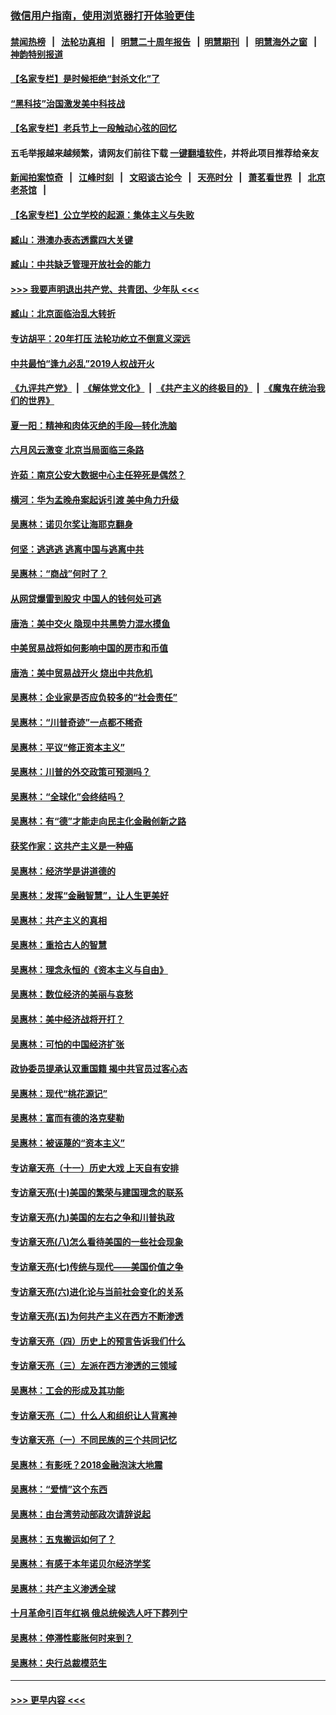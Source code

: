 ### [微信用户指南，使用浏览器打开体验更佳](https://github.com/gfw-breaker/banned-news1/blob/master/indexes/wechat-guide.md?t=0)
#### [禁闻热榜](热点新闻.md?t=0)  &nbsp;&nbsp;|&nbsp;&nbsp; [法轮功真相](https://github.com/gfw-breaker/truth/blob/master/README.md?t=0) &nbsp;&nbsp;|&nbsp;&nbsp; [明慧二十周年报告](https://github.com/gfw-breaker/mh-reports/blob/master/README.md?t=0) &nbsp;&nbsp;|&nbsp;&nbsp;[明慧期刊](https://github.com/gfw-breaker/mh-qikan) &nbsp;&nbsp;|&nbsp;&nbsp; [明慧海外之窗](https://github.com/gfw-breaker/mh-news/blob/master/README.md?t=0) &nbsp;&nbsp;|&nbsp;&nbsp; [神韵特别报道](https://github.com/gfw-breaker/mh-news/blob/master/shenyun.md?t=0)
#### [【名家专栏】是时候拒绝“封杀文化”了](../pages/nsc423/n11814093.md?t=02170533) 
#### [“黑科技”治国激发美中科技战](../pages/nsc423/n11638056.md?t=02170533) 
#### [【名家专栏】老兵节上一段触动心弦的回忆](../pages/nsc423/n11646016.md?t=02170533) 
#### 五毛举报越来越频繁，请网友们前往下载 [一键翻墙软件](https://github.com/gfw-breaker/ssr-accounts)，并将此项目推荐给亲友
#### [新闻拍案惊奇](https://github.com/gfw-breaker/banned-news1/blob/master/pages/link4.md) &nbsp;&nbsp;|&nbsp;&nbsp; [江峰时刻](https://github.com/gfw-breaker/banned-news1/blob/master/pages/link4.md) &nbsp;&nbsp;|&nbsp;&nbsp; [文昭谈古论今](https://github.com/gfw-breaker/banned-news1/blob/master/pages/link4.md) &nbsp;&nbsp;|&nbsp;&nbsp; [天亮时分](https://github.com/gfw-breaker/banned-news1/blob/master/pages/link4.md) &nbsp;&nbsp;|&nbsp;&nbsp; [萧茗看世界](https://github.com/gfw-breaker/banned-news1/blob/master/pages/link4.md) &nbsp;&nbsp;|&nbsp;&nbsp; [北京老茶馆](https://github.com/gfw-breaker/banned-news1/blob/master/pages/link4.md) &nbsp;&nbsp;|&nbsp;&nbsp; 
#### [【名家专栏】公立学校的起源：集体主义与失败](../pages/nsc423/n11601833.md?t=02170533) 
#### [臧山：港澳办表态透露四大关键](../pages/nsc423/n11421628.md?t=02170533) 
#### [臧山：中共缺乏管理开放社会的能力](../pages/nsc423/n11407457.md?t=02170533) 
#### [>>> 我要声明退出共产党、共青团、少年队 <<<](https://github.com/begood0513/goodnews/blob/master/quit/letter.md) 
#### [臧山：北京面临治乱大转折](../pages/nsc423/n11406895.md?t=02170533) 
#### [专访胡平：20年打压 法轮功屹立不倒意义深远](../pages/nsc423/n11398800.md?t=02170533) 
#### [中共最怕“逢九必乱”2019人权战开火](../pages/nsc423/n11385248.md?t=02170533) 
#### [《九评共产党》](https://github.com/begood0513/9ping.md/blob/master/README.md) &nbsp;|&nbsp; [《解体党文化》](../../../../jtdwh.md/blob/master/README.md)  &nbsp;|&nbsp; [《共产主义的终极目的》](../../../../gczydzjmd.md/blob/master/README.md) &nbsp;|&nbsp; [《魔鬼在统治我们的世界》](../../../../mgztzwmdsj.md/blob/master/README.md) 
#### [夏一阳：精神和肉体灭绝的手段—转化洗脑](../pages/nsc423/n11368250.md?t=02170533) 
#### [六月风云激变 北京当局面临三条路](../pages/nsc423/n11313668.md?t=02170533) 
#### [许茹：南京公安大数据中心主任猝死是偶然？](../pages/nsc423/n11064744.md?t=02170533) 
#### [横河：华为孟晚舟案起诉引渡 美中角力升级](../pages/nsc423/n11027230.md?t=02170533) 
#### [吴惠林：诺贝尔奖让海耶克翻身](../pages/nsc423/n10890049.md?t=02170533) 
#### [何坚：逃逃逃 逃离中国与逃离中共](../pages/nsc423/n10592891.md?t=02170533) 
#### [吴惠林：“商战”何时了？](../pages/nsc423/n10573558.md?t=02170533) 
#### [从网贷爆雷到股灾 中国人的钱何处可逃](../pages/nsc423/n10572800.md?t=02170533) 
#### [唐浩：美中交火 隐现中共黑势力混水摸鱼](../pages/nsc423/n10544040.md?t=02170533) 
#### [中美贸易战将如何影响中国的房市和币值](../pages/nsc423/n10543697.md?t=02170533) 
#### [唐浩：美中贸易战开火 烧出中共危机](../pages/nsc423/n10540126.md?t=02170533) 
#### [吴惠林：企业家是否应负较多的“社会责任”](../pages/nsc423/n10535022.md?t=02170533) 
#### [吴惠林：“川普奇迹”一点都不稀奇](../pages/nsc423/n10512808.md?t=02170533) 
#### [吴惠林：平议“修正资本主义”](../pages/nsc423/n10495724.md?t=02170533) 
#### [吴惠林：川普的外交政策可预测吗？](../pages/nsc423/n10462387.md?t=02170533) 
#### [吴惠林：“全球化”会终结吗？](../pages/nsc423/n10452838.md?t=02170533) 
#### [吴惠林：有“德”才能走向民主化金融创新之路](../pages/nsc423/n10432292.md?t=02170533) 
#### [获奖作家：这共产主义是一种癌](../pages/nsc423/n10431541.md?t=02170533) 
#### [吴惠林：经济学是讲道德的](../pages/nsc423/n10398014.md?t=02170533) 
#### [吴惠林：发挥“金融智慧”，让人生更美好](../pages/nsc423/n10375019.md?t=02170533) 
#### [吴惠林：共产主义的真相](../pages/nsc423/n10351394.md?t=02170533) 
#### [吴惠林：重拾古人的智慧](../pages/nsc423/n10337691.md?t=02170533) 
#### [吴惠林：理念永恒的《资本主义与自由》](../pages/nsc423/n10316274.md?t=02170533) 
#### [吴惠林：数位经济的美丽与哀愁](../pages/nsc423/n10292946.md?t=02170533) 
#### [吴惠林：美中经济战将开打？](../pages/nsc423/n10258825.md?t=02170533) 
#### [吴惠林：可怕的中国经济扩张](../pages/nsc423/n10219147.md?t=02170533) 
#### [政协委员提承认双重国籍 揭中共官员过客心态](../pages/nsc423/n10208809.md?t=02170533) 
#### [吴惠林：现代“桃花源记”](../pages/nsc423/n10185234.md?t=02170533) 
#### [吴惠林：富而有德的洛克斐勒](../pages/nsc423/n10142264.md?t=02170533) 
#### [吴惠林：被诬蔑的“资本主义”](../pages/nsc423/n10124816.md?t=02170533) 
#### [专访章天亮（十一）历史大戏 上天自有安排](../pages/nsc423/n10094905.md?t=02170533) 
#### [专访章天亮(十)美国的繁荣与建国理念的联系](../pages/nsc423/n10094899.md?t=02170533) 
#### [专访章天亮(九)美国的左右之争和川普执政](../pages/nsc423/n10094889.md?t=02170533) 
#### [专访章天亮(八)怎么看待美国的一些社会现象](../pages/nsc423/n10094857.md?t=02170533) 
#### [专访章天亮(七)传统与现代——美国价值之争](../pages/nsc423/n10093140.md?t=02170533) 
#### [专访章天亮(六)进化论与当前社会变化的关系](../pages/nsc423/n10092036.md?t=02170533) 
#### [专访章天亮(五)为何共产主义在西方不断渗透](../pages/nsc423/n10083620.md?t=02170533) 
#### [专访章天亮（四）历史上的预言告诉我们什么](../pages/nsc423/n10083606.md?t=02170533) 
#### [专访章天亮（三）左派在西方渗透的三领域](../pages/nsc423/n10081115.md?t=02170533) 
#### [吴惠林：工会的形成及其功能](../pages/nsc423/n10080633.md?t=02170533) 
#### [专访章天亮（二）什么人和组织让人背离神](../pages/nsc423/n10076637.md?t=02170533) 
#### [专访章天亮（一）不同民族的三个共同记忆](../pages/nsc423/n10074188.md?t=02170533) 
#### [吴惠林：有影呒？2018金融泡沫大地震](../pages/nsc423/n10040534.md?t=02170533) 
#### [吴惠林：“爱情”这个东西](../pages/nsc423/n10019423.md?t=02170533) 
#### [吴惠林：由台湾劳动部政次请辞说起](../pages/nsc423/n9979679.md?t=02170533) 
#### [吴惠林：五鬼搬运如何了？](../pages/nsc423/n9925338.md?t=02170533) 
#### [吴惠林：有感于本年诺贝尔经济学奖](../pages/nsc423/n9871883.md?t=02170533) 
#### [吴惠林：共产主义渗透全球](../pages/nsc423/n9812748.md?t=02170533) 
#### [十月革命引百年红祸 俄总统候选人吁下葬列宁](../pages/nsc423/n9810182.md?t=02170533) 
#### [吴惠林：停滞性膨胀何时来到？](../pages/nsc423/n9764136.md?t=02170533) 
#### [吴惠林：央行总裁模范生](../pages/nsc423/n9728134.md?t=02170533) 

----
#### [ >>> 更早内容 <<< ](../indexes/nsc423-earlier.md)
